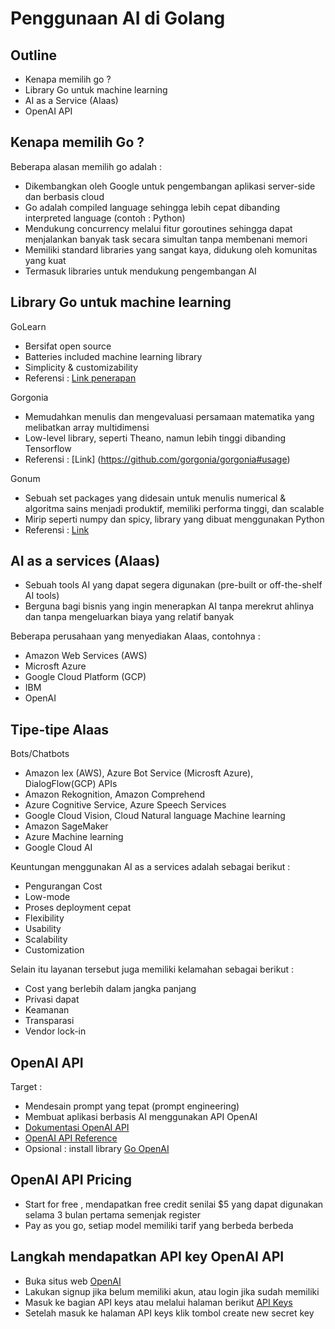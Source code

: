 # Penggunaan AI di Golang

## Outline

-   Kenapa memilih go ?
-   Library Go untuk machine learning
-   AI as a Service (AIaas)
-   OpenAI API

## Kenapa memilih Go ?

Beberapa alasan memilih go adalah :

-   Dikembangkan oleh Google untuk pengembangan aplikasi server-side dan berbasis cloud
-   Go adalah compiled language sehingga lebih cepat dibanding interpreted language (contoh : Python)
-   Mendukung concurrency melalui fitur goroutines sehingga dapat menjalankan banyak task secara simultan tanpa membenani memori
-   Memiliki standard libraries yang sangat kaya, didukung oleh komunitas yang kuat
-   Termasuk libraries untuk mendukung pengembangan AI

## Library Go untuk machine learning

GoLearn

-   Bersifat open source
-   Batteries included machine learning library
-   Simplicity & customizability
-   Referensi : [Link penerapan](https://github.com/sjwhitworth/golearn#getting-started)

Gorgonia

-   Memudahkan menulis dan mengevaluasi persamaan matematika yang melibatkan array multidimensi
-   Low-level library, seperti Theano, namun lebih tinggi dibanding Tensorflow
-   Referensi : [Link] (https://github.com/gorgonia/gorgonia#usage)

Gonum

-   Sebuah set packages yang didesain untuk menulis numerical & algoritma sains menjadi produktif, memiliki performa tinggi, dan scalable
-   Mirip seperti numpy dan spicy, library yang dibuat menggunakan Python
-   Referensi : [Link](https://www.gonum.org/post/intro_to_gonum/)

## AI as a services (AIaas)

-   Sebuah tools AI yang dapat segera digunakan (pre-built or off-the-shelf AI tools)
-   Berguna bagi bisnis yang ingin menerapkan AI tanpa merekrut ahlinya dan tanpa mengeluarkan biaya yang relatif banyak

Beberapa perusahaan yang menyediakan AIaas, contohnya :

-   Amazon Web Services (AWS)
-   Microsft Azure
-   Google Cloud Platform (GCP)
-   IBM
-   OpenAI

## Tipe-tipe AIaas

Bots/Chatbots

-   Amazon lex (AWS), Azure Bot Service (Microsft Azure), DialogFlow(GCP)
    APIs
-   Amazon Rekognition, Amazon Comprehend
-   Azure Cognitive Service, Azure Speech Services
-   Google Cloud Vision, Cloud Natural language
    Machine learning
-   Amazon SageMaker
-   Azure Machine learning
-   Google Cloud AI

Keuntungan menggunakan AI as a services adalah sebagai berikut :

-   Pengurangan Cost
-   Low-mode
-   Proses deployment cepat
-   Flexibility
-   Usability
-   Scalability
-   Customization

Selain itu layanan tersebut juga memiliki kelamahan sebagai berikut :

-   Cost yang berlebih dalam jangka panjang
-   Privasi dapat
-   Keamanan
-   Transparasi
-   Vendor lock-in

## OpenAI API

Target :

-   Mendesain prompt yang tepat (prompt engineering)
-   Membuat aplikasi berbasis AI menggunakan API OpenAI
-   [Dokumentasi OpenAI API](https://platform.openai.com/docs/introduction)
-   [OpenAI API Reference](https://platform.openai.com/docs/api-reference/introduction)
-   Opsional : install library [Go OpenAI](https://github.com/sashabaranov/go-openai)

## OpenAI API Pricing

-   Start for free , mendapatkan free credit senilai $5 yang dapat digunakan selama 3 bulan pertama semenjak register
-   Pay as you go, setiap model memiliki tarif yang berbeda berbeda

## Langkah mendapatkan API key OpenAI API

-   Buka situs web [OpenAI](https://platform.openai.com/docs/api-reference)
-   Lakukan signup jika belum memiliki akun, atau login jika sudah memiliki
-   Masuk ke bagian API keys atau melalui halaman berikut [API Keys](https://platform.openai.com/account/api-keys)
-   Setelah masuk ke halaman API keys klik tombol create new secret key

